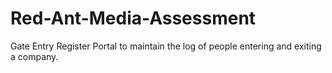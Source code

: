 # Red-Ant-Media-Assessment

Gate Entry Register Portal to maintain the log of people entering and exiting a company.
